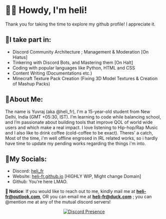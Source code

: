 # 👋🏼 Howdy, I'm heli!

Thank you for taking the time to explore my github profile! I appreciate it.

## 🔹I take part in:
- Discord Community Architecture ; Management & Moderation [On Hiatus]
- Tinkering with Discord Bots, and Mastering them [On Halt]
- Coding with popular languages like Python, HTML and CSS
- Content Writing (Documentations etc.)
- Minecraft Texture Pack Creation (Fixing 3D Model Textures & Creation of Mashup Packs)

## 🔹About Me:
The name is Yuvraj (aka @heli_fr), I'm a 15-year-old student from New Delhi, India (GMT +05:30, IST). I’m learning to code while balancing school, and I’m passionate about building tools that improve QOL of world wide users and which make a real impact. I love listening to Hip-hop/Rap Music and I also like to drink coffee (cold-coffee to be exact). Theres' a catch, Most of the time, i'm well offline engrosed in IRL related works, so i hardly have time to update my pending works regarding the things i'm into.

## 🔹My Socials:
- Discord: [heli_fr](https://discord.com/users/587605569439924224)
- Website: [heli-fr.github.io](https://heli-fr.github.io) [HIGHLY WIP, Might change Domain]
- Github: You're here LMAO.

**🔺 Notice**: If you would like to reach out to me, kindly mail me at [**heli-fr@outlook.com**](mailto:heli-fr@outlook.com), OR you can email me at [**heli-fr@duck.com**](mailto:heli-fr@duck.com) ; you can @mention me at any of the mutual discord servers!

<div align="center">
  <a href="https://discord.com/users/587605569439924224">
    <img src="https://lanyard.cnrad.dev/api/587605569439924224?showDisplayName=true&idleMessage=idling..." alt="Discord Presence" />
  </a>
</div>
